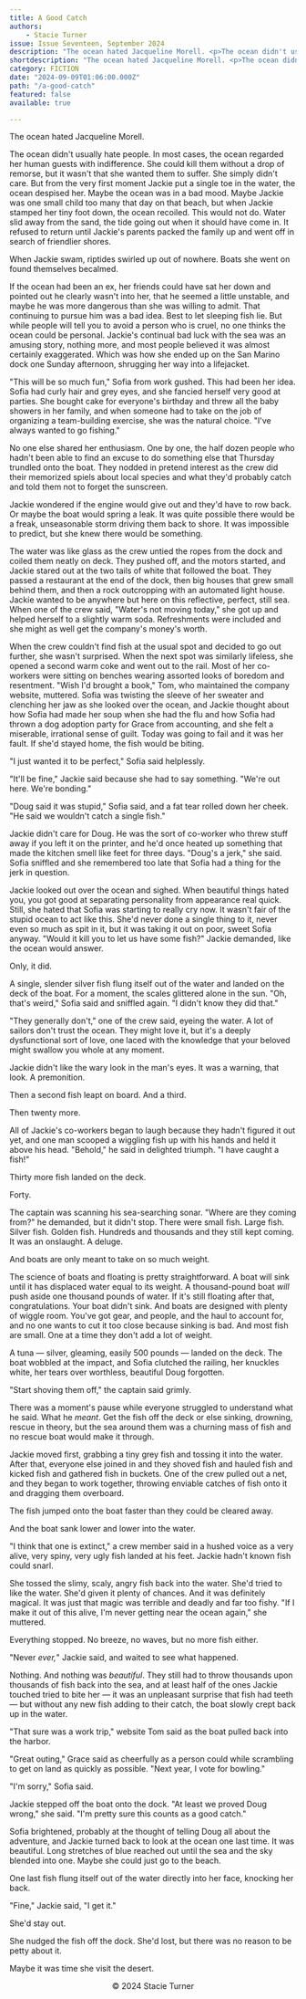 ```yaml
---
title: A Good Catch
authors:
    - Stacie Turner
issue: Issue Seventeen, September 2024
description: "The ocean hated Jacqueline Morell. <p>The ocean didn't usually hate people. In most cases, the ocean regarded her human guests with indifference. She could kill them without a drop of remorse, but it wasn't that she wanted them to suffer. She simply didn't care. But from the very first moment Jackie put a single toe in the water, the ocean despised her. Maybe the ocean was in a bad mood. Maybe Jackie was one small child too many that day on that beach, but when Jackie stamped her tiny foot down, the ocean recoiled. This would not do. Water slid away from the sand, the tide going out when it should have come in. It refused to return until Jackie's parents packed the family up and went off in search of friendlier shores.</p>" 
shortdescription: "The ocean hated Jacqueline Morell. <p>The ocean didn't usually hate people. In most cases, the ocean regarded her human guests with indifference. She could kill them without a drop of remorse, but it wasn't that she wanted them to suffer. She simply didn't care. But from the very first moment Jackie put a single toe in the water, the ocean despised her. Maybe the ocean was in a bad mood. Maybe Jackie was one small child too many that day on that beach, but when Jackie stamped her tiny foot down, the ocean recoiled. This would not do. Water slid away from the sand, the tide going out when it should have come in. It refused to return until Jackie's parents packed the family up and went off in search of friendlier shores.</p>"
category: FICTION
date: "2024-09-09T01:06:00.000Z"
path: "/a-good-catch"
featured: false
available: true

---
```


The ocean hated Jacqueline Morell.

The ocean didn't usually hate people. In most cases, the ocean regarded
her human guests with indifference. She could kill them without a drop
of remorse, but it wasn't that she wanted them to suffer. She simply
didn't care. But from the very first moment Jackie put a single toe in
the water, the ocean despised her. Maybe the ocean was in a bad mood.
Maybe Jackie was one small child too many that day on that beach, but
when Jackie stamped her tiny foot down, the ocean recoiled. This would
not do. Water slid away from the sand, the tide going out when it should
have come in. It refused to return until Jackie's parents packed the
family up and went off in search of friendlier shores.

When Jackie swam, riptides swirled up out of nowhere. Boats she went on
found themselves becalmed.

If the ocean had been an ex, her friends could have sat her down and
pointed out he clearly wasn't into her, that he seemed a little
unstable, and maybe he was more dangerous than she was willing to admit.
That continuing to pursue him was a bad idea. Best to let sleeping fish
lie. But while people will tell you to avoid a person who is cruel, no
one thinks the ocean could be personal. Jackie's continual bad luck with
the sea was an amusing story, nothing more, and most people believed it
was almost certainly exaggerated. Which was how she ended up on the San
Marino dock one Sunday afternoon, shrugging her way into a lifejacket.

"This will be so much fun," Sofia from work gushed. This had been her
idea. Sofia had curly hair and grey eyes, and she fancied herself very
good at parties. She bought cake for everyone's birthday and threw all
the baby showers in her family, and when someone had to take on the job
of organizing a team-building exercise, she was the natural choice.
"I've always wanted to go fishing."

No one else shared her enthusiasm. One by one, the half dozen people who
hadn't been able to find an excuse to do something else that Thursday
trundled onto the boat. They nodded in pretend interest as the crew did
their memorized spiels about local species and what they'd probably
catch and told them not to forget the sunscreen.

Jackie wondered if the engine would give out and they'd have to row
back. Or maybe the boat would spring a leak. It was quite possible there
would be a freak, unseasonable storm driving them back to shore. It was
impossible to predict, but she knew there would be something.

The water was like glass as the crew untied the ropes from the dock and
coiled them neatly on deck. They pushed off, and the motors started, and
Jackie stared out at the two tails of white that followed the boat. They
passed a restaurant at the end of the dock, then big houses that grew
small behind them, and then a rock outcropping with an automated light
house. Jackie wanted to be anywhere but here on this reflective,
perfect, still sea. When one of the crew said, "Water's not moving
today," she got up and helped herself to a slightly warm soda.
Refreshments were included and she might as well get the company's
money's worth.

When the crew couldn't find fish at the usual spot and decided to go out
further, she wasn't surprised. When the next spot was similarly
lifeless, she opened a second warm coke and went out to the rail. Most
of her co-workers were sitting on benches wearing assorted looks of
boredom and resentment. "Wish I'd brought a book," Tom, who maintained
the company website, muttered. Sofia was twisting the sleeve of her
sweater and clenching her jaw as she looked over the ocean, and Jackie
thought about how Sofia had made her soup when she had the flu and how
Sofia had thrown a dog adoption party for Grace from accounting, and she
felt a miserable, irrational sense of guilt. Today was going to fail and
it was her fault. If she'd stayed home, the fish would be biting.

"I just wanted it to be perfect," Sofia said helplessly.

"It'll be fine," Jackie said because she had to say something. "We're
out here. We're bonding."

"Doug said it was stupid," Sofia said, and a fat tear rolled down her
cheek. "He said we wouldn't catch a single fish."

Jackie didn't care for Doug. He was the sort of co-worker who threw
stuff away if you left it on the printer, and he'd once heated up
something that made the kitchen smell like feet for three days. "Doug's
a jerk," she said. Sofia sniffled and she remembered too late that Sofia
had a thing for the jerk in question.

Jackie looked out over the ocean and sighed. When beautiful things hated
you, you got good at separating personality from appearance real quick.
Still, she hated that Sofia was starting to really cry now. It wasn't
fair of the stupid ocean to act like this. She'd never done a single
thing to it, never even so much as spit in it, but it was taking it out
on poor, sweet Sofia anyway. "Would it kill you to let us have some
fish?" Jackie demanded, like the ocean would answer.

Only, it did.

A single, slender silver fish flung itself out of the water and landed
on the deck of the boat. For a moment, the scales glittered alone in the
sun. "Oh, that's weird," Sofia said and sniffled again. "I didn't know
they did that."

"They generally don't," one of the crew said, eyeing the water. A lot of
sailors don't trust the ocean. They might love it, but it's a deeply
dysfunctional sort of love, one laced with the knowledge that your
beloved might swallow you whole at any moment.

Jackie didn't like the wary look in the man's eyes. It was a warning,
that look. A premonition.

Then a second fish leapt on board. And a third.

Then twenty more.

All of Jackie's co-workers began to laugh because they hadn't figured it
out yet, and one man scooped a wiggling fish up with his hands and held
it above his head. "Behold," he said in delighted triumph. "I have
caught a fish!"

Thirty more fish landed on the deck.

Forty.

The captain was scanning his sea-searching sonar. "Where are they coming
from?" he demanded, but it didn't stop. There were small fish. Large
fish. Silver fish. Golden fish. Hundreds and thousands and they still
kept coming. It was an onslaught. A deluge.

And boats are only meant to take on so much weight.

The science of boats and floating is pretty straightforward. A boat will
sink until it has displaced water equal to its weight. A thousand-pound
boat *will* push aside one thousand pounds of water. If it's still
floating after that, congratulations. Your boat didn't sink. And boats
are designed with plenty of wiggle room. You've got gear, and people,
and the haul to account for, and no one wants to cut it too close
because sinking is bad. And most fish are small. One at a time they
don't add a lot of weight.

A tuna — silver, gleaming, easily 500 pounds — landed on the deck. The
boat wobbled at the impact, and Sofia clutched the railing, her knuckles
white, her tears over worthless, beautiful Doug forgotten.

"Start shoving them off," the captain said grimly.

There was a moment's pause while everyone struggled to understand what
he said. What he *meant*. Get the fish off the deck or else sinking,
drowning, rescue in theory, but the sea around them was a churning mass
of fish and no rescue boat would make it through.

Jackie moved first, grabbing a tiny grey fish and tossing it into the
water. After that, everyone else joined in and they shoved fish and
hauled fish and kicked fish and gathered fish in buckets. One of the
crew pulled out a net, and they began to work together, throwing
enviable catches of fish onto it and dragging them overboard.

The fish jumped onto the boat faster than they could be cleared away.

And the boat sank lower and lower into the water.

"I think that one is extinct," a crew member said in a hushed voice as a
very alive, very spiny, very ugly fish landed at his feet. Jackie hadn't
known fish could snarl.

She tossed the slimy, scaly, angry fish back into the water. She'd tried
to like the water. She'd given it plenty of chances. And it was
definitely magical. It was just that magic was terrible and deadly and
far too fishy. "If I make it out of this alive, I'm never getting near
the ocean again," she muttered.

Everything stopped. No breeze, no waves, but no more fish either.

"Never *ever,*" Jackie said, and waited to see what happened.

Nothing. And nothing was *beautiful*. They still had to throw thousands
upon thousands of fish back into the sea, and at least half of the ones
Jackie touched tried to bite her — it was an unpleasant surprise that
fish had teeth — but without any new fish adding to their catch, the
boat slowly crept back up in the water.

"That sure was a work trip," website Tom said as the boat pulled back
into the harbor.

"Great outing," Grace said as cheerfully as a person could while
scrambling to get on land as quickly as possible. "Next year, I vote for
bowling."

"I'm sorry," Sofia said.

Jackie stepped off the boat onto the dock. "At least we proved Doug
wrong," she said. "I'm pretty sure this counts as a good catch."

Sofia brightened, probably at the thought of telling Doug all about the
adventure, and Jackie turned back to look at the ocean one last time. It
was beautiful. Long stretches of blue reached out until the sea and the
sky blended into one. Maybe she could just go to the beach.

One last fish flung itself out of the water directly into her face,
knocking her back.

"Fine," Jackie said, "I get it."

She'd stay out.

She nudged the fish off the dock. She'd lost, but there was no reason to
be petty about it.

Maybe it was time she visit the desert.


<p style="text-align: center;">© 2024 Stacie Turner</p>


